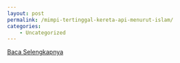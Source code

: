 ```yaml
---
layout: post
permalink: /mimpi-tertinggal-kereta-api-menurut-islam/
categories:
    - Uncategorized
---
```


[Baca Selengkapnya](/03)